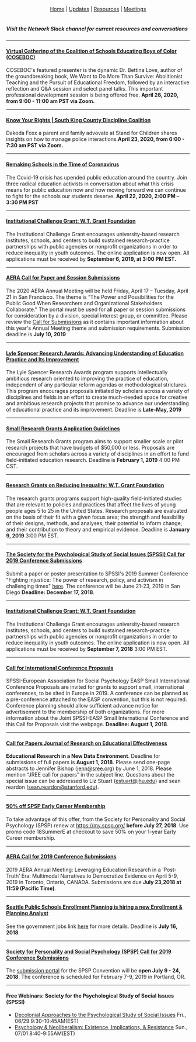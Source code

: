 <p align="center">
 <a href="https://scools.github.io/Home/">Home</a>  |
 <a href="https://scools.github.io/Updates/">Updates</a>  |
 <a href="https://scools.github.io/Resources/">Resources</a>  |
 <a href="https://scools.github.io/Meetings/">Meetings</a>
<br><br>
</p>


##### *Visit the Network Slack channel for current resources and conversations*

***

#### [Virtual Gathering of the Coalition of Schools Educating Boys of Color (COSEBOC)](https://coseboc.org/event/virtual-gathering-leaders) 
COSEBOC's featured presenter is the dynamic Dr. Bettina Love, author of the groundbreaking book, We Want to Do More Than Survive: Abolitionist Teaching and the Pursuit of Educational Freedom, followed by an interactive reflection and Q&A session and select panel talks. This important professional development session is being offered free. **April 28, 2020, from 9:00 - 11:00 am PST via Zoom.**

***

#### [Know Your Rights | South King County Discipline Coalition](https://www.skcdisciplinecoalition.com/upcoming-events)
Dakoda Foxx a parent and family advovate at Stand for Children shares insights on how to manage police interactions.**April 23, 2020, from 6:00 - 7:30 am PST via Zoom.**

***

#### [Remaking Schools in the Time of Coronavirus](https://www.eventbrite.com/e/remaking-schools-in-the-time-of-coronavirus-tickets-102588025546)
The Covid-19 crisis has upended public education around the country. Join three radical education activists in conversation about what this crisis means for public education now and how moving forward we can continue to fight for the schools our students deserve. **April 22, 2020, 2:00 PM – 3:30 PM PST**

***

#### [Institutional Challenge Grant: W.T. Grant Foundation](http://wtgrantfoundation.org/grants/institutional-challenge-grant?utm_source=WilliamTGrant+Website+Signup&utm_campaign=889a2128a2-ICG+webinar+and+measures&utm_medium=email&utm_term=0_a590baf297-889a2128a2-340576261)
The Institutional Challenge Grant encourages university-based research institutes, schools, and centers to build sustained research-practice partnerships with public agencies or nonprofit organizations in order to reduce inequality in youth outcomes. The online application is now open. All applications must be received by **September 6, 2019, at 3:00 PM EST.**

***

#### [AERA Call for Paper and Session Submissions](https://www.aera.net/Events-Meetings/Annual-Meeting/2020-Annual-Meeting-Call-for-Paper-and-Session-Submissions)
The 2020 AERA Annual Meeting will be held Friday, April 17 – Tuesday, April 21 in San Francisco. The theme is “The Power and Possibilities for the Public Good When Researchers and Organizational Stakeholders Collaborate." The portal must be used for all paper or session submissions for consideration by a division, special interest group, or committee. Please review the [Call for Submissions](https://www.aera.net/Portals/38/2020%20AM%20Call%20for%20Submissions_1.pdf) as it contains important information about this year's Annual Meeting theme and submission requirements. Submission deadline is **July 10, 2019**

***

#### [Lyle Spencer Research Awards: Advancing Understanding of Education Practice and Its Improvement](https://www.spencer.org/lyle-spencer-research-awards)
The Lyle Spencer Research Awards program supports intellectually ambitious research oriented to improving the practice of education, independent of any particular reform agendas or methodological strictures.  This program encourages proposals initiated by scholars across a variety of disciplines and fields in an effort to create much-needed space for creative and ambitious research projects that promise to advance our understanding of educational practice and its improvement. Deadline is **Late-May, 2019**

***

#### [Small Research Grants Application Guidelines](https://www.spencer.org/small-research-grants-application-guidelines)
The Small Research Grants program aims to support smaller scale or pilot research projects that have budgets of $50,000 or less. Proposals are encouraged from scholars across a variety of disciplines in an effort to fund field-initiated education research. Deadline is **February 1, 2019** 4:00 PM CST.

***

#### [Research Grants on Reducing Inequality: W.T. Grant Foundation](http://wtgrantfoundation.org/grants/research-grants-reducing-inequality)
The research grants programs support high-quality field-initiated studies that are relevant to policies and practices that affect the lives of young people ages 5 to 25 in the United States. Research proposals are evaluated on the basis of their fit with a given focus area; the strength and feasibility of their designs, methods, and analyses; their potential to inform change; and their contribution to theory and empirical evidence. Deadline is **January 9, 2019** 3:00 PM EST.

***

#### [The Society for the Psychological Study of Social Issues (SPSSI) Call for 2019 Conference Submissions](https://www.spssi.org/index.cfm?fuseaction=Page.ViewPage&pageId=480)
Submit a paper or poster presentation to SPSSI's 2019 Summer Conference "Fighting injustice: The power of research, policy, and activism in challenging times" [here](http://form.jotform.com/amcrose/SPSSI2019). The conference will be June 21-23, 2019 in San Diego  **Deadline: December 17, 2018**.

***

#### [Institutional Challenge Grant: W.T. Grant Foundation](http://wtgrantfoundation.org/grants/institutional-challenge-grant?utm_source=WilliamTGrant+Website+Signup&utm_campaign=889a2128a2-ICG+webinar+and+measures&utm_medium=email&utm_term=0_a590baf297-889a2128a2-340576261)
The Institutional Challenge Grant encourages university-based research institutes, schools, and centers to build sustained research-practice partnerships with public agencies or nonprofit organizations in order to reduce inequality in youth outcomes. The online application is now open. All applications must be received by **September 7, 2018** 3:00 PM EST.

***

#### [Call for International Conference Proposals](https://na01.safelinks.protection.outlook.com/?url=http%3A%2F%2Fwww.spssi.org%2Fdsp_emailhandler.cfm%3Feid%3D100448%26uid%3D90146&data=02%7C01%7Ckristin.moore%40kingcounty.gov%7C6bfb9131549b4775170108d5d6d12c9c%7Cbae5059a76f049d7999672dfe95d69c7%7C0%7C0%7C636651116258360331&sdata=lnVzEIv7fwmC4tomI8NYfJjn4e2uoYP%2FQE%2B3JRSvu%2FY%3D&reserved=0)
SPSSI-European Association for Social Psychology EASP Small International Conference Proposals are invited for grants to support small, international conferences, to be sited in Europe in 2019. A conference can be planned as a pre-conference attached to the EASP convention, but this is not required. Conference planning should allow sufficient advance notice for advertisement to the membership of both organizations. For more information about the Joint SPSSI-EASP Small International Conference and this Call for Proposals visit the webpage. **Deadline: August 1, 2018**.

***

#### [Call for Papers Journal of Research on Educational Effectiveness](https://drive.google.com/drive/folders/1PGWsQYaYGKRlzMMejQLyuusDOjs8Tryb)
**Educational Research in a New Data Environment**. Deadline for submissions of full papers is **August 1, 2018**. Please send one-page abstracts to Jennifer Bishop (jenn@sree.org) by June 1, 2018. Please mention “JREE call for papers” in the subject
line. Questions about the special issue can be addressed to Liz Stuart (estuart@jhu.edu) and sean reardon
(sean.reardon@stanford.edu).

***

#### [50% off SPSP Early Career Membership](https://na01.safelinks.protection.outlook.com/?url=https%3A%2F%2Fmy.spsp.org%2F&data=02%7C01%7Ckristin.moore%40kingcounty.gov%7C6bfb9131549b4775170108d5d6d12c9c%7Cbae5059a76f049d7999672dfe95d69c7%7C0%7C0%7C636651116258340317&sdata=k2rh6EtoAPgQyfrcRhRUgGf1RVng7diGINpmgHKMHuc%3D&reserved=0)
To take advantage of this offer, from the Society for Personality and Social Psychology (SPSP) renew at https://my.spsp.org/ **before July 27, 2018**. Use promo code 18SummerE at checkout to save 50% on your 1-year Early Career membership.

***

#### [AERA Call for 2019 Conference Submissions](http://www.aera.net/Portals/38/AERA_AM2019_CallforSubmissions_FINAL_1.pdf)
2019 AERA Annual Meeting: Leveraging Education Research in a ‘Post-Truth’ Era: Multimodal Narratives to Democratize Evidence on April 5-9, 2019 in Toronto, Ontario, CANADA. Submissions are due **July 23,2018 at 11:59 (Pacific Time)**.

***

#### [Seattle Public Schools Enrollment Planning is hiring a new Enrollment & Planning Analyst](https://www.linkedin.com/jobs/view/744722252/)
See the government jobs link [here](https://www.governmentjobs.com/careers/seattleschools/jobs/2126295/enrollment-planning-enrollment-planning-analyst-1-0-fte?keywords=enrollment&pagetype=jobOpportunitiesJobs) for more details. Deadline is **July 16, 2018**.

***

#### [Society for Personality and Social Psychology (SPSP) Call for 2019 Conference Submissions](https://na01.safelinks.protection.outlook.com/?url=http%3A%2F%2Fmeeting.spsp.org%2Fgeneral-info%2Fimportant-dates&data=02%7C01%7Ckristin.moore%40kingcounty.gov%7C6bfb9131549b4775170108d5d6d12c9c%7Cbae5059a76f049d7999672dfe95d69c7%7C0%7C0%7C636651116258330308&sdata=0IyDdGEm%2FwqSzdxYO33RkuzrOOhlTO%2BQ1IoZb8jWrLQ%3D&reserved=0)
The [submission portal](http://meeting.spsp.org/programming/prepare-your-submissions) for the SPSP Convention will be **open July 9 - 24, 2018**. The conference is scheduled for February 7-9, 2019 in Portland, OR.

***

#### Free Webinars: Society for the Psychological Study of Social Issues (SPSSI) 
* [Decolonial Approaches to the Psychological Study of Social Issues](https://na01.safelinks.protection.outlook.com/?url=http%3A%2F%2Fwww.spssi.org%2Fdsp_emailhandler.cfm%3Feid%3D100506%26uid%3D84463&data=02%7C01%7Ckristin.moore%40kingcounty.gov%7C6bfb9131549b4775170108d5d6d12c9c%7Cbae5059a76f049d7999672dfe95d69c7%7C0%7C0%7C636651116258350322&sdata=MjI68y%2FgZH%2BawO2FrDdheqKuGk1gfNB3A64dlQ8fVwU%3D&reserved=0) Fri., 06/29 9:30-10:45AM(EST)
* [Psychology & Neoliberalism: Existence, Implications, & Resistance](https://na01.safelinks.protection.outlook.com/?url=http%3A%2F%2Fwww.spssi.org%2Fdsp_emailhandler.cfm%3Feid%3D100507%26uid%3D84463&data=02%7C01%7Ckristin.moore%40kingcounty.gov%7C6bfb9131549b4775170108d5d6d12c9c%7Cbae5059a76f049d7999672dfe95d69c7%7C0%7C0%7C636651116258360331&sdata=6gcxjhiJk8VQJsi%2FeRIr8NOxJ4JyftPG05g%2Fr1Puxyw%3D&reserved=0) Sun., 07/01 8:40-9:55AM(EST)
